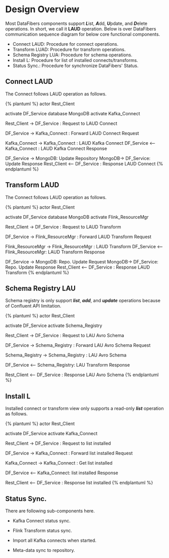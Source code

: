 # Design Overview
Most DataFibers components support ***L***ist, ***A***dd, ***U***pdate, and ***D***elete operations. In short, we call it **LAUD** operation. Below is over DataFibers communication sequence diagram for below core functional components.

* Connect LAUD: Procedure for connect operations.
* Transform LUAD: Procedure for transform operations.
* Schema Registry LUA: Procedure for schema operations. 
* Install L: Procedure for list of installed connects/transforms.
* Status Sync.: Procedure for synchronize DataFibers' Status.

## Connect LAUD
The Connect follows LAUD operation as follows.

{% plantuml %}
actor Rest_Client

activate DF_Service
database MongoDB
activate Kafka_Connect

Rest_Client -> DF_Service : Request to LAUD Connect

DF_Service -> Kafka_Connect : Forward LAUD Connect Request

Kafka_Connect -> Kafka_Connect : LAUD Kafka Connect
DF_Service <-- Kafka_Connect : LAUD Kafka Connect Response

DF_Service  -> MongoDB: Update Repository
MongoDB-> DF_Service: Update Response
Rest_Client <-- DF_Service : Response LAUD Connect
{% endplantuml %}

## Transform LAUD
The Connect follows LAUD operation as follows.

{% plantuml %}
actor Rest_Client

activate DF_Service
database MongoDB
activate Flink_ResourceMgr

Rest_Client -> DF_Service : Request to LAUD Transform

DF_Service -> Flink_ResourceMgr : Forward LAUD Transform Request

Flink_ResourceMgr -> Flink_ResourceMgr : LAUD Transform
DF_Service <-- Flink_ResourceMgr: LAUD Transform Response

DF_Service  -> MongoDB: Repo. Update Request
MongoDB-> DF_Service: Repo. Update Response
Rest_Client <-- DF_Service : Response LAUD Transform
{% endplantuml %}

## Schema Registry LAU
Schema registry is only support ***list***, ***add***, and ***update*** operations because of Confluent API limitation.

{% plantuml %}
actor Rest_Client

activate DF_Service
activate Schema_Registry

Rest_Client -> DF_Service : Request to LAU Avro Schema 

DF_Service -> Schema_Registry : Forward LAU Avro Schema Request

Schema_Registry -> Schema_Registry : LAU Avro Schema

DF_Service <-- Schema_Registry: LAU Transform Response

Rest_Client <-- DF_Service : Response LAU Avro Schema
{% endplantuml %}

## Install L
Installed connect or transform view only supports a read-only ***list*** operation as follows.

{% plantuml %}
actor Rest_Client

activate DF_Service
activate Kafka_Connect

Rest_Client -> DF_Service : Request to list installed 

DF_Service -> Kafka_Connect : Forward list installed  Request

Kafka_Connect -> Kafka_Connect : Get list installed 

DF_Service <-- Kafka_Connect: list installed Response

Rest_Client <-- DF_Service : Response list installed 
{% endplantuml %}

## Status Sync.
There are following sub-components here.
* Kafka Connect status sync.

* Flink Transform status sync.
* Import all Kafka connects when started.
* Meta-data sync to repository.
